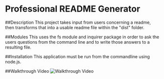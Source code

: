 # Professional README Generator

##Description
This project takes input from users concerning a readme, then transforms that into a usable readme file within the "dist" folder.

##Modules
This uses the fs module and inquirer package in order to ask the users questions from the command line and to write those answers to a resulting file.

##Installation
This application must be run from the commandline using node.js. 

##Walkthrough Video
![Walkthrough Video](https://github.com/SplitRabbit/README-generator)
